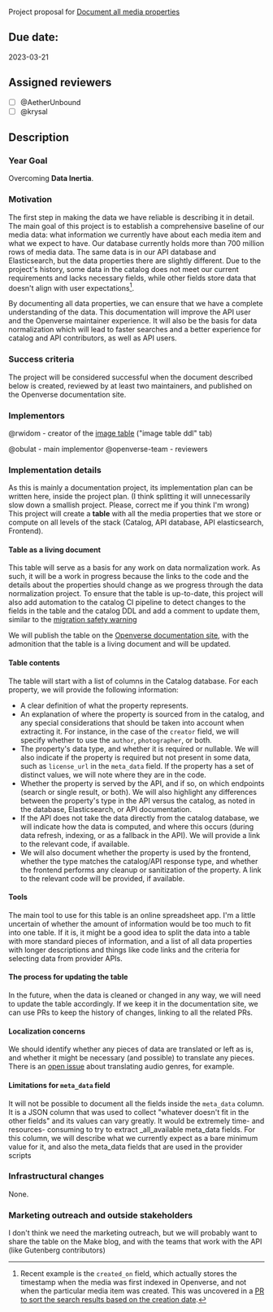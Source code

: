 Project proposal for
[Document all media properties](https://github.com/WordPress/openverse/issues/412)

## Due date:

2023-03-21

## Assigned reviewers

- [ ] @AetherUnbound
- [ ] @krysal

## Description

### Year Goal

Overcoming **Data Inertia**.

### Motivation

The first step in making the data we have reliable is describing it in detail.
The main goal of this project is to establish a comprehensive baseline of our
media data: what information we currently have about each media item and what we
expect to have. Our database currently holds more than 700 million rows of media
data. The same data is in our API database and Elasticsearch, but the data
properties there are slightly different. Due to the project's history, some data
in the catalog does not meet our current requirements and lacks necessary
fields, while other fields store data that doesn't align with user
expectations[^1].

By documenting all data properties, we can ensure that we have a complete
understanding of the data. This documentation will improve the API user and the
Openverse maintainer experience. It will also be the basis for data
normalization which will lead to faster searches and a better experience for
catalog and API contributors, as well as API users.

### Success criteria

The project will be considered successful when the document described below is
created, reviewed by at least two maintainers, and published on the Openverse
documentation site.

### Implementors

@rwidom - creator of the
[image table](https://docs.google.com/spreadsheets/d/1gaVsvFnsYby2iwzRm0Ta9IPhvNixCpQdHByGLo1r_pg/edit?usp=sharing)
("image table ddl" tab)

@obulat - main implementor @openverse-team - reviewers

### Implementation details

As this is mainly a documentation project, its implementation plan can be
written here, inside the project plan. (I think splitting it will unnecessarily
slow down a smallish project. Please, correct me if you think I'm wrong) This
project will create a **table** with all the media properties that we store or
compute on all levels of the stack (Catalog, API database, API elasticsearch,
Frontend).

#### Table as a living document

This table will serve as a basis for any work on data normalization work. As
such, it will be a work in progress because the links to the code and the
details about the properties should change as we progress through the data
normalization project. To ensure that the table is up-to-date, this project will
also add automation to the catalog CI pipeline to detect changes to the fields
in the table and the catalog DDL and add a comment to update them, similar to
the
[migration safety warning](https://github.com/WordPress/openverse/blob/main/.github/workflows/migration_safety_warning.yml)

We will publish the table on the
[Openverse documentation site](https://wordpress.github.io/openverse/), with the
admonition that the table is a living document and will be updated.

#### Table contents

The table will start with a list of columns in the Catalog database. For each
property, we will provide the following information:

- A clear definition of what the property represents.
- An explanation of where the property is sourced from in the catalog, and any
  special considerations that should be taken into account when extracting it.
  For instance, in the case of the `creator` field, we will specify whether to
  use the `author`, `photographer`, or both.
- The property's data type, and whether it is required or nullable. We will also
  indicate if the property is required but not present in some data, such as
  `license_url` in the `meta_data` field. If the property has a set of distinct
  values, we will note where they are in the code.
- Whether the property is served by the API, and if so, on which endpoints
  (search or single result, or both). We will also highlight any differences
  between the property's type in the API versus the catalog, as noted in the
  database, Elasticsearch, or API documentation.
- If the API does not take the data directly from the catalog database, we will
  indicate how the data is computed, and where this occurs (during data refresh,
  indexing, or as a fallback in the API). We will provide a link to the relevant
  code, if available.
- We will also document whether the property is used by the frontend, whether
  the type matches the catalog/API response type, and whether the frontend
  performs any cleanup or sanitization of the property. A link to the relevant
  code will be provided, if available.

#### Tools

The main tool to use for this table is an online spreadsheet app. I'm a little
uncertain of whether the amount of information would be too much to fit into one
table. If it is, it might be a good idea to split the data into a table with
more standard pieces of information, and a list of all data properties with
longer descriptions and things like code links and the criteria for selecting
data from provider APIs.

#### The process for updating the table

In the future, when the data is cleaned or changed in any way, we will need to
update the table accordingly. If we keep it in the documentation site, we can
use PRs to keep the history of changes, linking to all the related PRs.

#### Localization concerns

We should identify whether any pieces of data are translated or left as is, and
whether it might be necessary (and possible) to translate any pieces. There is
an [open issue](https://github.com/WordPress/openverse/issues/589) about
translating audio genres, for example.

#### Limitations for `meta_data` field

It will not be possible to document all the fields inside the `meta_data`
column. It is a JSON column that was used to collect "whatever doesn't fit in
the other fields" and its values can vary greatly. It would be extremely time-
and resources- consuming to try to extract \_all_available meta_data fields. For
this column, we will describe what we currently expect as a bare minimum value
for it, and also the meta_data fields that are used in the provider scripts

### Infrastructural changes

None.

### Marketing outreach and outside stakeholders

I don't think we need the marketing outreach, but we will probably want to share
the table on the Make blog, and with the teams that work with the API (like
Gutenberg contributors)

[^1]:
    Recent example is the `created_on` field, which actually stores the
    timestamp when the media was first indexed in Openverse, and not when the
    particular media item was created. This was uncovered in a
    [PR to sort the search results based on the creation date](https://github.com/WordPress/openverse-api/pull/916).
